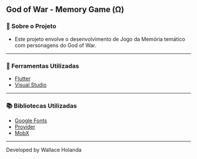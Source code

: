 ## God of War - Memory Game (Ω)
  
### :iphone: Sobre o Projeto
<ul>
 <li>Este projeto envolve o desenvolvimento de Jogo da Memória temático com personagens do God of War.</li>
</ul>

---

### 🔎 Ferramentas Utilizadas
<ul>
  <a href="https://flutter.dev/"><li>Flutter</li></a>
  <a href="https://visualstudio.microsoft.com/pt-br/downloads/"><li>Visual Studio</li></a>
</ul>

---

### 📚 Bibliotecas Utilizadas
 <ul>
  <a href="https://pub.dev/packages/google_fonts"><li>Google Fonts</li></a>
  <a href="https://pub.dev/packages/provider"><li>Provider</li></a>
  <a href="https://pub.dev/packages/flutter_mobx"><li>MobX</li></a>
</ul>

---

Developed by Wallace Holanda
